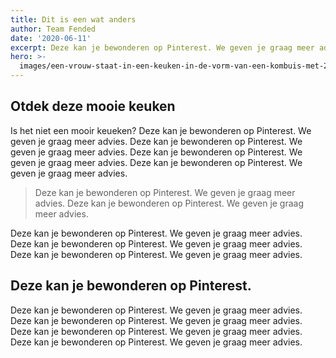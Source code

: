 ```yaml
---
title: Dit is een wat anders
author: Team Fended
date: '2020-06-11'
excerpt: Deze kan je bewonderen op Pinterest. We geven je graag meer advies.
hero: >-
  images/een-vrouw-staat-in-een-keuken-in-de-vorm-van-een-kombuis-met-2caf177e75366f5600a33368eae2535e.jpg
---
```

## Otdek deze mooie keuken

Is het niet een mooir keueken? Deze kan je bewonderen op Pinterest. We geven je graag meer advies. Deze kan je bewonderen op Pinterest. We geven je graag meer advies. Deze kan je bewonderen op Pinterest. We geven je graag meer advies. Deze kan je bewonderen op Pinterest. We geven je graag meer advies. 

> Deze kan je bewonderen op Pinterest. We geven je graag meer advies. Deze kan je bewonderen op Pinterest. We geven je graag meer advies. 

Deze kan je bewonderen op Pinterest. We geven je graag meer advies. Deze kan je bewonderen op Pinterest. We geven je graag meer advies. Deze kan je bewonderen op Pinterest. We geven je graag meer advies. 

## Deze kan je bewonderen op Pinterest. 

Deze kan je bewonderen op Pinterest. We geven je graag meer advies. Deze kan je bewonderen op Pinterest. We geven je graag meer advies. Deze kan je bewonderen op Pinterest. We geven je graag meer advies. Deze kan je bewonderen op Pinterest. We geven je graag meer advies.
